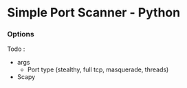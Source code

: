 # Simple Port Scanner - Python

### Options

Todo :
* args
    * Port type (stealthy, full tcp, masquerade, threads)
* Scapy
